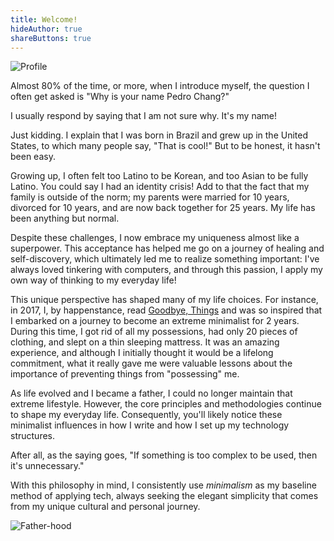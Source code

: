```yaml
---
title: Welcome!
hideAuthor: true
shareButtons: true
---
```


![Profile](/profile.png)

Almost 80% of the time, or more, when I introduce myself, the question I often 
get asked is "Why is your name Pedro Chang?"

I usually respond by saying that I am not sure why. It's my name!

Just kidding. I explain that I was born in Brazil and grew up in the United 
States, to which many people say, "That is cool!" But to be honest, it hasn't 
been easy.

Growing up, I often felt too Latino to be Korean, and too Asian to be fully 
Latino. You could say I had an identity crisis! Add to that the fact that my 
family is outside of the norm; my parents were married for 10 years, divorced 
for 10 years, and are now back together for 25 years. My life has been anything 
but normal.

Despite these challenges, I now embrace my uniqueness almost like a superpower. 
This acceptance has helped me go on a journey of healing and self-discovery, 
which ultimately led me to realize something important: I've always loved 
tinkering with computers, and through this passion, I apply my own way of 
thinking to my everyday life!

This unique perspective has shaped many of my life choices. For instance, in 
2017, I, by happenstance, read [Goodbye, Things](https://www.amazon.com/Goodbye-Things-New-Japanese-Minimalism/dp/0393609030) 
and was so inspired that I embarked on a journey to become an extreme 
minimalist for 2 years. During this time, I got rid of all my possessions, had 
only 20 pieces of clothing, and slept on a thin sleeping mattress. It was an 
amazing experience, and although I initially thought it would be a lifelong 
commitment, what it really gave me were valuable lessons about the importance 
of preventing things from "possessing" me.

As life evolved and I became a father, I could no longer maintain that extreme 
lifestyle. However, the core principles and methodologies continue to shape my 
everyday life. Consequently, you'll likely notice these minimalist influences 
in how I write and how I set up my technology structures.

After all, as the saying goes, "If something is too complex to be used, then 
it's unnecessary."

With this philosophy in mind, I consistently use *minimalism* as my baseline 
method of applying tech, always seeking the elegant simplicity that comes from 
my unique cultural and personal journey.

![Father-hood](/father-hood.png)
